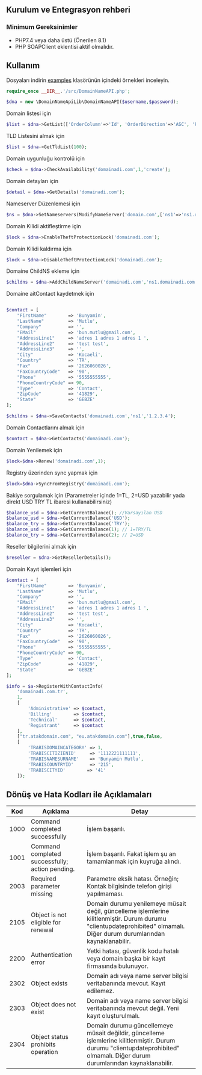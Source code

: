 ## Kurulum ve Entegrasyon rehberi

### Minimum Gereksinimler

- PHP7.4 veya daha üstü (Önerilen 8.1) 
- PHP SOAPClient eklentisi aktif olmalıdır.

## Kullanım

Dosyaları indirin [examples](examples) klasörünün içindeki örnekleri inceleyin.

```php
require_once __DIR__.'/src/DomainNameAPI.php';

$dna = new \DomainNameApiLib\DomainNameAPI($username,$password);
```



Domain listesi için
```php
$list = $dna->GetList(['OrderColumn'=>'Id', 'OrderDirection'=>'ASC', 'PageNumber'=>0,'PageSize'=>1000]);
```

TLD Listesini almak için
```php
$list = $dna->GetTldList(100);
```

Domain uygunluğu kontrolü için
```php
$check = $dna->CheckAvailability('domainadi.com',1,'create');
```

Domain detayları için
```php
$detail = $dna->GetDetails('domainadi.com');
```

Nameserver Düzenlemesi için
```php
$ns = $dna->SetNameservers(ModifyNameServer('domain.com',['ns1'=>'ns1.domain.com','ns2'=>'ns2.domain.com']);
```

Domain Kilidi aktifleştirme için
```php
$lock = $dna->EnableTheftProtectionLock('domainadi.com');

```

Domain Kilidi kaldırma için
```php
$lock = $dna->DisableTheftProtectionLock('domainadi.com');
```

Domaine ChildNS ekleme için
```php
$childns = $dna->AddChildNameServer('domainadi.com','ns1.domainadi.com','1.2.3.4');
```

Domaine aitContact kaydetmek için
```php

$contact = [
    "FirstName"        => 'Bunyamin',
    "LastName"         => 'Mutlu',
    "Company"          => '',
    "EMail"            => 'bun.mutlu@gmail.com',
    "AddressLine1"     => 'adres 1 adres 1 adres 1 ',
    "AddressLine2"     => 'test test',
    "AddressLine3"     => '',
    "City"             => 'Kocaeli',
    "Country"          => 'TR',
    "Fax"              => '2626060026',
    "FaxCountryCode"   => '90',
    "Phone"            => '5555555555',
    "PhoneCountryCode" => 90,
    "Type"             => 'Contact',
    "ZipCode"          => '41829',
    "State"            => 'GEBZE'
];

$childns = $dna->SaveContacts('domainadi.com','ns1','1.2.3.4');

```

Domain Contactlarını almak için
```php
$contact = $dna->GetContacts('domainadi.com');
```

Domain Yenilemek için
```php
$lock=$dna->Renew('domainadi.com',1);
```

Registry üzerinden sync yapmak için
```php
$lock=$dna->SyncFromRegistry('domainadi.com');
```

Bakiye sorgulamak için (Parametreler içinde 1=TL, 2=USD yazabilir yada direkt USD TRY TL ibaresi kullanabilirsiniz)
```php
$balance_usd = $dna->GetCurrentBalance(); //Varsayılan USD
$balance_usd = $dna->GetCurrentBalance('USD');
$balance_try = $dna->GetCurrentBalance('TRY');
$balance_usd = $dna->GetCurrentBalance(1); // 1=TRY/TL
$balance_try = $dna->GetCurrentBalance(2); // 2=USD
```

Reseller bilgilerini almak için
```php  
$reseller = $dna->GetResellerDetails();

```

Domain Kayıt işlemleri için
```php
$contact = [
    "FirstName"        => 'Bunyamin',
    "LastName"         => 'Mutlu',
    "Company"          => '',
    "EMail"            => 'bun.mutlu@gmail.com',
    "AddressLine1"     => 'adres 1 adres 1 adres 1 ',
    "AddressLine2"     => 'test test',
    "AddressLine3"     => '',
    "City"             => 'Kocaeli',
    "Country"          => 'TR',
    "Fax"              => '2626060026',
    "FaxCountryCode"   => '90',
    "Phone"            => '5555555555',
    "PhoneCountryCode" => 90,
    "Type"             => 'Contact',
    "ZipCode"          => '41829',
    "State"            => 'GEBZE'
];

$info = $a->RegisterWithContactInfo(
    'domainadi.com.tr',
    1,
    [
        'Administrative' => $contact,
        'Billing'        => $contact,
        'Technical'      => $contact,
        'Registrant'     => $contact
    ],
    ["tr.atakdomain.com", "eu.atakdomain.com"],true,false,
    [
        'TRABISDOMAINCATEGORY' => 1,
        'TRABISCITIZIENID'     => '1112221111111',
        'TRABISNAMESURNAME'    => 'Bunyamin Mutlu',
        'TRABISCOUNTRYID'      => '215',
        'TRABISCITYID'        => '41'
    ]);
```


## Dönüş ve Hata Kodları ile Açıklamaları

| Kod   | Açıklama                                               | Detay                                                             |
|-------|--------------------------------------------------------|-------------------------------------------------------------------|
| 1000  | Command completed successfully                       | İşlem başarılı.                                                  |
| 1001  | Command completed successfully; action pending.     | İşlem başarılı. Fakat işlem şu an tamamlanmak için kuyruğa alındı. |
| 2003  | Required parameter missing                          | Parametre eksik hatası. Örneğin; Kontak bilgisinde telefon girişi yapılmaması. |
| 2105  | Object is not eligible for renewal                  | Domain durumu yenilemeye müsait değil, güncelleme işlemlerine kilitlenmiştir. Durum durumu "clientupdateprohibited" olmamalı. Diğer durum durumlarından kaynaklanabilir. |
| 2200  | Authentication error                               | Yetki hatası, güvenlik kodu hatalı veya domain başka bir kayıt firmasında bulunuyor. |
| 2302  | Object exists                                      | Domain adı veya name server bilgisi veritabanında mevcut. Kayıt edilemez. |
| 2303  | Object does not exist                              | Domain adı veya name server bilgisi veritabanında mevcut değil. Yeni kayıt oluşturulmalı. |
| 2304  | Object status prohibits operation                  | Domain durumu güncellemeye müsait değildir, güncelleme işlemlerine kilitlenmiştir. Durum durumu "clientupdateprohibited" olmamalı. Diğer durum durumlarından kaynaklanabilir. |



